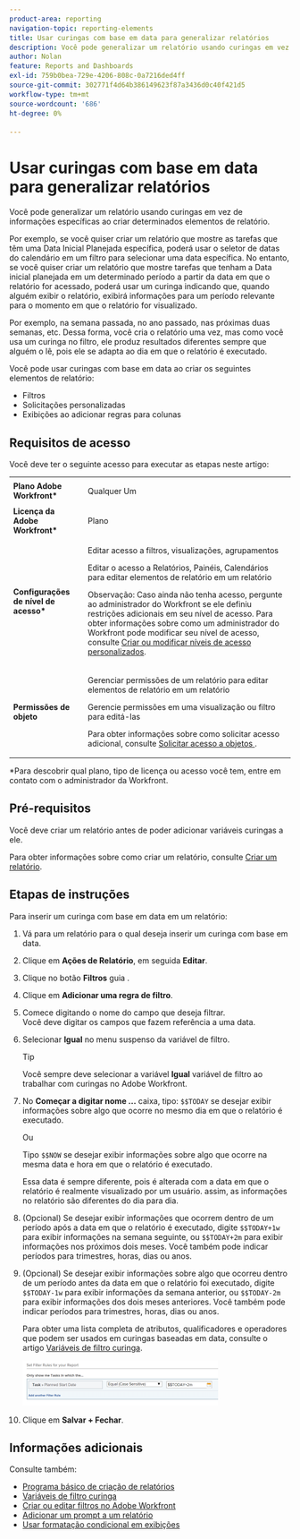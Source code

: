 ```yaml
---
product-area: reporting
navigation-topic: reporting-elements
title: Usar curingas com base em data para generalizar relatórios
description: Você pode generalizar um relatório usando curingas em vez de informações específicas ao criar determinados elementos de relatório.
author: Nolan
feature: Reports and Dashboards
exl-id: 759b0bea-729e-4206-808c-0a7216ded4ff
source-git-commit: 302771f4d64b386149623f87a3436d0c40f421d5
workflow-type: tm+mt
source-wordcount: '686'
ht-degree: 0%

---
```


# Usar curingas com base em data para generalizar relatórios

Você pode generalizar um relatório usando curingas em vez de informações específicas ao criar determinados elementos de relatório.

Por exemplo, se você quiser criar um relatório que mostre as tarefas que têm uma Data Inicial Planejada específica, poderá usar o seletor de datas do calendário em um filtro para selecionar uma data específica. No entanto, se você quiser criar um relatório que mostre tarefas que tenham a Data inicial planejada em um determinado período a partir da data em que o relatório for acessado, poderá usar um curinga indicando que, quando alguém exibir o relatório, exibirá informações para um período relevante para o momento em que o relatório for visualizado.

Por exemplo, na semana passada, no ano passado, nas próximas duas semanas, etc. Dessa forma, você cria o relatório uma vez, mas como você usa um curinga no filtro, ele produz resultados diferentes sempre que alguém o lê, pois ele se adapta ao dia em que o relatório é executado.

Você pode usar curingas com base em data ao criar os seguintes elementos de relatório:

* Filtros
* Solicitações personalizadas
* Exibições ao adicionar regras para colunas

## Requisitos de acesso

Você deve ter o seguinte acesso para executar as etapas neste artigo:

<table style="table-layout:auto"> 
 <col> 
 <col> 
 <tbody> 
  <tr> 
   <td role="rowheader"><strong>Plano Adobe Workfront*</strong></td> 
   <td> <p>Qualquer Um</p> </td> 
  </tr> 
  <tr> 
   <td role="rowheader"><strong>Licença da Adobe Workfront*</strong></td> 
   <td> <p>Plano </p> </td> 
  </tr> 
  <tr> 
   <td role="rowheader"><strong>Configurações de nível de acesso*</strong></td> 
   <td> <p>Editar acesso a filtros, visualizações, agrupamentos</p> <p>Editar o acesso a Relatórios, Painéis, Calendários para editar elementos de relatório em um relatório</p> <p>Observação: Caso ainda não tenha acesso, pergunte ao administrador do Workfront se ele definiu restrições adicionais em seu nível de acesso. Para obter informações sobre como um administrador do Workfront pode modificar seu nível de acesso, consulte <a href="../../../administration-and-setup/add-users/configure-and-grant-access/create-modify-access-levels.md" class="MCXref xref">Criar ou modificar níveis de acesso personalizados</a>.</p> </td> 
  </tr> 
  <tr> 
   <td role="rowheader"><strong>Permissões de objeto</strong></td> 
   <td> <p>Gerenciar permissões de um relatório para editar elementos de relatório em um relatório</p> <p>Gerencie permissões em uma visualização ou filtro para editá-las</p> <p>Para obter informações sobre como solicitar acesso adicional, consulte <a href="../../../workfront-basics/grant-and-request-access-to-objects/request-access.md" class="MCXref xref">Solicitar acesso a objetos </a>.</p> </td> 
  </tr> 
 </tbody> 
</table>

&#42;Para descobrir qual plano, tipo de licença ou acesso você tem, entre em contato com o administrador da Workfront.

## Pré-requisitos

Você deve criar um relatório antes de poder adicionar variáveis curingas a ele.

Para obter informações sobre como criar um relatório, consulte [Criar um relatório](../../../reports-and-dashboards/reports/creating-and-managing-reports/create-report.md).

## Etapas de instruções

Para inserir um curinga com base em data em um relatório:

1. Vá para um relatório para o qual deseja inserir um curinga com base em data.
1. Clique em **Ações de Relatório**, em seguida **Editar**.

1. Clique no botão **Filtros** guia .
1. Clique em **Adicionar uma regra de filtro**.
1. Comece digitando o nome do campo que deseja filtrar.\
   Você deve digitar os campos que fazem referência a uma data.
1. Selecionar **Igual** no menu suspenso da variável de filtro.

   >[!TIP]
   >
   >Você sempre deve selecionar a variável **Igual** variável de filtro ao trabalhar com curingas no Adobe Workfront.

1. No **Começar a digitar nome ...** caixa, tipo: `$$TODAY` se desejar exibir informações sobre algo que ocorre no mesmo dia em que o relatório é executado.

   Ou

   Tipo `$$NOW` se desejar exibir informações sobre algo que ocorre na mesma data e hora em que o relatório é executado.

   Essa data é sempre diferente, pois é alterada com a data em que o relatório é realmente visualizado por um usuário. assim, as informações no relatório são diferentes do dia para dia.

1. (Opcional) Se desejar exibir informações que ocorrem dentro de um período após a data em que o relatório é executado, digite `$$TODAY+1w` para exibir informações na semana seguinte, ou `$$TODAY+2m` para exibir informações nos próximos dois meses. Você também pode indicar períodos para trimestres, horas, dias ou anos.
1. (Opcional) Se desejar exibir informações sobre algo que ocorreu dentro de um período antes da data em que o relatório foi executado, digite `$$TODAY-1w` para exibir informações da semana anterior, ou `$$TODAY-2m` para exibir informações dos dois meses anteriores. Você também pode indicar períodos para trimestres, horas, dias ou anos.

   Para obter uma lista completa de atributos, qualificadores e operadores que podem ser usados em curingas baseadas em data, consulte o artigo [Variáveis de filtro curinga](../../../reports-and-dashboards/reports/reporting-elements/understand-wildcard-filter-variables.md).

   ![](assets/video-date-based-wildcard-in-task-filter-350x81.png)

1. Clique em **Salvar + Fechar**.

## Informações adicionais

Consulte também:

* [Programa básico de criação de relatórios](https://one.workfront.com/s/basic-report-creation-program)
* [Variáveis de filtro curinga](../../../reports-and-dashboards/reports/reporting-elements/understand-wildcard-filter-variables.md)
* [Criar ou editar filtros no Adobe Workfront](../../../reports-and-dashboards/reports/reporting-elements/create-filters.md)
* [Adicionar um prompt a um relatório](../../../reports-and-dashboards/reports/creating-and-managing-reports/add-prompt-report.md)
* [Usar formatação condicional em exibições](../../../reports-and-dashboards/reports/reporting-elements/use-conditional-formatting-views.md)
